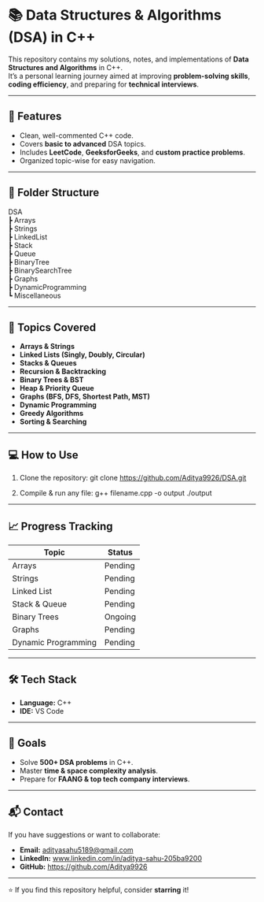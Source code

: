 # 📚 Data Structures & Algorithms (DSA) in C++

This repository contains my solutions, notes, and implementations of **Data Structures and Algorithms** in C++.  
It’s a personal learning journey aimed at improving **problem-solving skills**, **coding efficiency**, and preparing for **technical interviews**.

---

## 🚀 Features
- Clean, well-commented C++ code.
- Covers **basic to advanced** DSA topics.
- Includes **LeetCode**, **GeeksforGeeks**, and **custom practice problems**.
- Organized topic-wise for easy navigation.

---

## 📂 Folder Structure
DSA<br>
 ┣ Arrays<br>
 ┣ Strings<br>
 ┣ LinkedList<br>
 ┣ Stack<br>
 ┣ Queue<br>
 ┣ BinaryTree<br>
 ┣ BinarySearchTree<br>
 ┣ Graphs<br>
 ┣ DynamicProgramming<br>
 ┗ Miscellaneous

---

## 📝 Topics Covered
- **Arrays & Strings**
- **Linked Lists (Singly, Doubly, Circular)**
- **Stacks & Queues**
- **Recursion & Backtracking**
- **Binary Trees & BST**
- **Heap & Priority Queue**
- **Graphs (BFS, DFS, Shortest Path, MST)**
- **Dynamic Programming**
- **Greedy Algorithms**
- **Sorting & Searching**

---

## 💻 How to Use
1. Clone the repository:
   git clone https://github.com/Aditya9926/DSA.git

2. Compile & run any file:
   g++ filename.cpp -o output
   ./output

---

## 📈 Progress Tracking
Topic              | Status
--------------------|--------------
Arrays             | Pending
Strings            | Pending
Linked List        | Pending
Stack & Queue      | Pending
Binary Trees       | Ongoing
Graphs             | Pending
Dynamic Programming| Pending

---

## 🛠 Tech Stack
- **Language:** C++
- **IDE:** VS Code

---

## 🎯 Goals
- Solve **500+ DSA problems** in C++.
- Master **time & space complexity analysis**.
- Prepare for **FAANG & top tech company interviews**.

---

## 📬 Contact
If you have suggestions or want to collaborate:
- **Email:** adityasahu5189@gmail.com
- **LinkedIn:** www.linkedin.com/in/aditya-sahu-205ba9200
- **GitHub:** https://github.com/Aditya9926

---

⭐ If you find this repository helpful, consider **starring** it!
